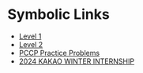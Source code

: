 <link rel="stylesheet" type="text/css" href="./styles.css">

<div class="symbolic-links">
  <div class="container">
    <h1>Symbolic Links</h1>
    <ul>
      <li><a href="./">Level 1</a></li>
      <li><a href="./">Level 2</a></li>
      <li><a href="./src/main/java/PCCP">PCCP Practice Problems</a></li>
      <li><a href="./">2024 KAKAO WINTER INTERNSHIP</a></li>
    </ul>
  </div>
</div>
